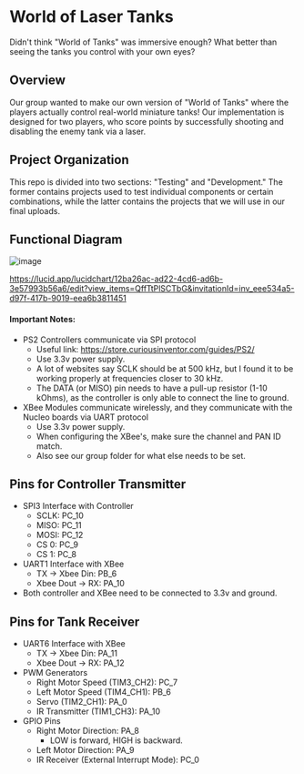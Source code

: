 
# World of Laser Tanks

Didn't think "World of Tanks" was immersive enough? What better than seeing the tanks you control with your own eyes?

## Overview
Our group wanted to make our own version of "World of Tanks" where the players actually control real-world miniature tanks! Our implementation is designed for two players, who score points by successfully shooting and disabling the enemy tank via a laser.

## Project Organization
This repo is divided into two sections: "Testing" and "Development." The former contains projects used to test individual components or certain combinations, while the latter contains the projects that we will use in our final uploads.

## Functional Diagram
![image](https://github.com/kylerod22/world-of-laser-tanks/assets/95047264/7dba4668-064a-4153-bb55-096710bce11f)

https://lucid.app/lucidchart/12ba26ac-ad22-4cd6-ad6b-3e57993b56a6/edit?view_items=QffTtPlSCTbG&invitationId=inv_eee534a5-d97f-417b-9019-eea6b3811451

#### Important Notes:
- PS2 Controllers communicate via SPI protocol
    - Useful link: https://store.curiousinventor.com/guides/PS2/
    - Use 3.3v power supply.
    - A lot of websites say SCLK should be at 500 kHz, but I found it to be working properly at frequencies closer to 30 kHz.
    - The DATA (or MISO) pin needs to have a pull-up resistor (1-10 kOhms), as the controller is only able to connect the line to ground.
- XBee Modules communicate wirelessly, and they communicate with the Nucleo boards via UART protocol
    - Use 3.3v power supply.
    - When configuring the XBee's, make sure the channel and PAN ID match. 
    - Also see our group folder for what else needs to be set.

## Pins for Controller Transmitter
- SPI3 Interface with Controller
    - SCLK: PC_10
    - MISO: PC_11
    - MOSI: PC_12
    - CS 0: PC_9
    - CS 1: PC_8
- UART1 Interface with XBee
    - TX -> Xbee Din: PB_6
    - Xbee Dout -> RX: PA_10
- Both controller and XBee need to be connected to 3.3v and ground.

## Pins for Tank Receiver
- UART6 Interface with XBee
    - TX -> Xbee Din: PA_11
    - Xbee Dout -> RX: PA_12
- PWM Generators
    - Right Motor Speed (TIM3_CH2): PC_7
    - Left Motor Speed (TIM4_CH1): PB_6
    - Servo (TIM2_CH1): PA_0
    - IR Transmitter (TIM1_CH3): PA_10
- GPIO Pins
    - Right Motor Direction: PA_8
        - LOW is forward, HIGH is backward.
    - Left Motor Direction: PA_9
    - IR Receiver (External Interrupt Mode): PC_0

